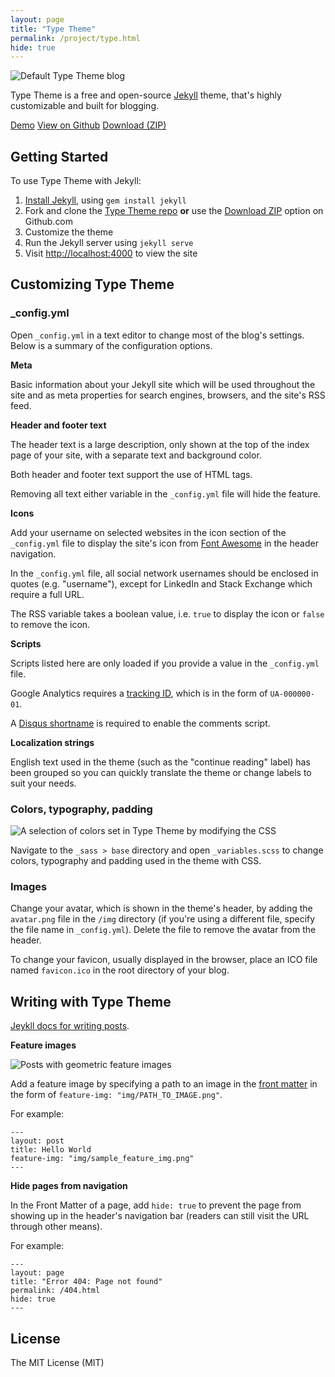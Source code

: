 ```yaml
---
layout: page
title: "Type Theme"
permalink: /project/type.html
hide: true
---
```


![Default Type Theme blog](https://cloud.githubusercontent.com/assets/816965/5142407/19742e48-71d6-11e4-8d9d-fdfe010784f0.png)

Type Theme is a free and open-source [Jekyll](http://jekyllrb.com) theme, that's highly customizable and built for blogging.

<a href="https://rohanchandra.github.io/type-theme/" class="button">Demo</a>
<a href="https://github.com/rohanchandra/type-theme" class="button">View on Github</a>
<a href="https://github.com/rohanchandra/type-theme/archive/master.zip" class="button">Download (ZIP)</a>


## Getting Started

To use Type Theme with Jekyll:

1. [Install Jekyll](http://jekyllrb.com/docs/installation/), using `gem install jekyll`
2. Fork and clone the [Type Theme repo](https://github.com/rohanchandra/type-theme) **or** use the [Download ZIP](https://github.com/rohanchandra/type-theme/archive/master.zip) option on Github.com
3. Customize the theme
4. Run the Jekyll server using `jekyll serve`
5. Visit [http://localhost:4000](http://localhost:4000) to view the site

## Customizing Type Theme

### _config.yml
Open `_config.yml` in a text editor to change most of the blog's settings. Below is a summary of the configuration options.

**Meta**

Basic information about your Jekyll site which will be used throughout the site and as meta properties for search engines, browsers, and the site's RSS feed.

**Header and footer text** 

The header text is a large description, only shown at the top of the index page of your site, with a separate text and background color.

Both header and footer text support the use of HTML tags.

Removing all text either variable in the `_config.yml` file will hide the feature.

**Icons**

Add your username on selected websites in the icon section of the `_config.yml` file to display the site's icon from [Font Awesome](https://fortawesome.github.io/Font-Awesome/) in the header navigation.

In the `_config.yml` file, all social network usernames should be enclosed in quotes (e.g. "username"), except for LinkedIn and Stack Exchange which require a full URL.

The RSS variable takes a boolean value, i.e. `true` to display the icon or `false` to remove the icon.

**Scripts**

Scripts listed here are only loaded if you provide a value in the `_config.yml` file.

Google Analytics requires a [tracking ID](https://support.google.com/analytics/answer/1032385?hl=en), which is in the form of `UA-000000-01`.

A [Disqus shortname](https://help.disqus.com/customer/portal/articles/466208-what-s-a-shortname-) is required to enable the comments script. 

**Localization strings** 

English text used in the theme (such as the "continue reading" label) has been grouped  so you can quickly translate the theme or change labels to suit your needs.

### Colors, typography, padding

![A selection of colors set in Type Theme by modifying the CSS](https://cloud.githubusercontent.com/assets/816965/5142488/130869a6-71d7-11e4-8a38-a69ec1673436.png)

Navigate to the `_sass > base` directory and open `_variables.scss` to change colors, typography and padding used in the theme with CSS.

### Images
Change your avatar, which is shown in the theme's header, by adding the `avatar.png` file in the `/img` directory (if you're using a different file, specify the file name in `_config.yml`). Delete the file to remove the avatar from the header.

To change your favicon, usually displayed in the browser, place an ICO file named `favicon.ico` in the root directory of your blog.

## Writing with Type Theme
[Jeykll docs for writing posts](http://jekyllrb.com/docs/posts/).

**Feature images**

![Posts with geometric feature images](https://cloud.githubusercontent.com/assets/816965/5142406/19726478-71d6-11e4-8111-94f788b0e44d.png)

Add a feature image by specifying a path to an image in the [front matter](http://jekyllrb.com/docs/frontmatter/) in the form of `feature-img: "img/PATH_TO_IMAGE.png"`.

For example:

	---
	layout: post
	title: Hello World
	feature-img: "img/sample_feature_img.png"
	---


**Hide pages from navigation**

In the Front Matter of a page, add `hide: true` to prevent the page from showing up in the header's navigation bar (readers can still visit the URL through other means).

For example:

    ---
    layout: page
    title: "Error 404: Page not found"
    permalink: /404.html
    hide: true
    ---
    
## License
The MIT License (MIT)